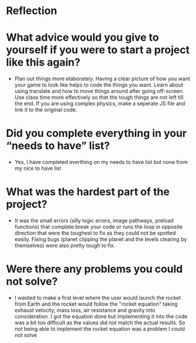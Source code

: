 # Reflection

# What advice would you give to yourself if you were to start a project like this again?

- Plan out things more elaborately. Having a clear picture of how you want your game to look like
helps to code the things you want. Learn about using translate and how to move things around after going off-screen.
Use class time more effectively so that the tough things are not left till the end. If you are using complex physics, make
a seperate JS file and link it to the original code.

# Did you complete everything in your “needs to have” list?

- Yes, I have completed everthing on my needs to have list but none from my nice to have list

# What was the hardest part of the project?

- It was the small errors (silly logic errors, image pathways, preload functions) that complete break your code or runs the loop in opposite direction that were the toughest to fix as they could not be spotted easily. Fixing bugs (planet clipping the planet and the levels clearing by themselves) were also pretty tough to fix.

# Were there any problems you could not solve?

- I wanted to make a first level where the user would launch the rocket from Earth and the rocket would follow the "rocket equation"
taking exhaust velocity, mass loss, air resistance and gravity into consideration. I got the equation done but implementing it into the code was a bit too difficult as the values did not match the actual results. So not being able to implement the rocket equation was a problem I could not solve